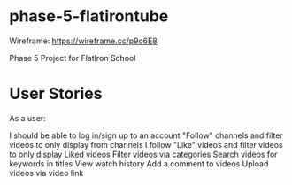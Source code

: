 # phase-5-flatirontube

Wireframe: https://wireframe.cc/p9c6E8

Phase 5 Project for FlatIron School

# User Stories

As a user: 

I should be able to log in/sign up to an account
"Follow" channels and filter videos to only display from channels I follow
"Like" videos and filter videos to only display Liked videos
Filter videos via categories
Search videos for keywords in titles
View watch history
Add a comment to videos
Upload videos via video link
